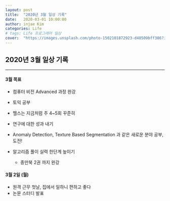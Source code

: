 ```yaml
---
layout: post
title:  "2020년 3월 일상 기록"
date:   2020-03-01 10:00:00
author: injae Kim
categories: Life
# tags:	Life 프로그래머 일상
cover:  "https://images.unsplash.com/photo-1502101872923-d48509bff386?ixlib=rb-1.2.1&ixid=eyJhcHBfaWQiOjEyMDd9&auto=format&fit=crop&w=889&q=80"
---
```


##  2020년 3월 일상 기록
---

#### 3월 목표

- 컴퓨터 비전 Advanced 과정 완강

- 토익 공부

- 헬스는 지금처럼 주 4~5회 꾸준히

- 연구에 대한 성과 내기

- Anomaly Detection, Texture Based Segmentation 과 같은 새로운 분야 공부, 도전!

- 알고리즘 풀이 실력 한단계 높이기

  - 종만북 2권 까지 완강

  

#### 3월 2일 (월)

- 원격 근무 첫날, 집에서 일하니 편하고 좋다
- 논문 스터디 발표

<br/>